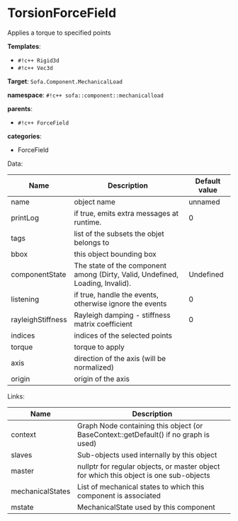 # TorsionForceField

Applies a torque to specified points


__Templates__:

- `#!c++ Rigid3d`
- `#!c++ Vec3d`

__Target__: `Sofa.Component.MechanicalLoad`

__namespace__: `#!c++ sofa::component::mechanicalload`

__parents__: 

- `#!c++ ForceField`

__categories__: 

- ForceField

Data: 

<table>
<thead>
    <tr>
        <th>Name</th>
        <th>Description</th>
        <th>Default value</th>
    </tr>
</thead>
<tbody>
	<tr>
		<td>name</td>
		<td>
object name
</td>
		<td>unnamed</td>
	</tr>
	<tr>
		<td>printLog</td>
		<td>
if true, emits extra messages at runtime.
</td>
		<td>0</td>
	</tr>
	<tr>
		<td>tags</td>
		<td>
list of the subsets the objet belongs to
</td>
		<td></td>
	</tr>
	<tr>
		<td>bbox</td>
		<td>
this object bounding box
</td>
		<td></td>
	</tr>
	<tr>
		<td>componentState</td>
		<td>
The state of the component among (Dirty, Valid, Undefined, Loading, Invalid).
</td>
		<td>Undefined</td>
	</tr>
	<tr>
		<td>listening</td>
		<td>
if true, handle the events, otherwise ignore the events
</td>
		<td>0</td>
	</tr>
	<tr>
		<td>rayleighStiffness</td>
		<td>
Rayleigh damping - stiffness matrix coefficient
</td>
		<td>0</td>
	</tr>
	<tr>
		<td>indices</td>
		<td>
indices of the selected points
</td>
		<td></td>
	</tr>
	<tr>
		<td>torque</td>
		<td>
torque to apply
</td>
		<td></td>
	</tr>
	<tr>
		<td>axis</td>
		<td>
direction of the axis (will be normalized)
</td>
		<td></td>
	</tr>
	<tr>
		<td>origin</td>
		<td>
origin of the axis
</td>
		<td></td>
	</tr>

</tbody>
</table>

Links: 

| Name | Description |
| ---- | ----------- |
|context|Graph Node containing this object (or BaseContext::getDefault() if no graph is used)|
|slaves|Sub-objects used internally by this object|
|master|nullptr for regular objects, or master object for which this object is one sub-objects|
|mechanicalStates|List of mechanical states to which this component is associated|
|mstate|MechanicalState used by this component|



